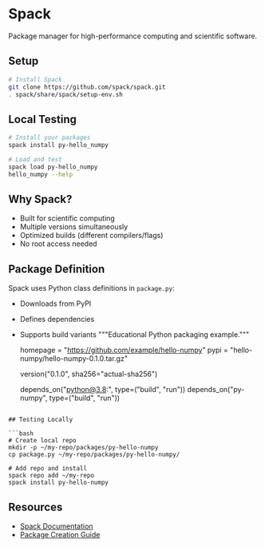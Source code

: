 # Spack

Package manager for high-performance computing and scientific software.

## Setup

```bash
# Install Spack
git clone https://github.com/spack/spack.git
. spack/share/spack/setup-env.sh
```

## Local Testing

```bash
# Install your packages
spack install py-hello_numpy

# Load and test
spack load py-hello_numpy
hello_numpy --help
```

## Why Spack?

- Built for scientific computing
- Multiple versions simultaneously
- Optimized builds (different compilers/flags)
- No root access needed

## Package Definition

Spack uses Python class definitions in `package.py`:
- Downloads from PyPI
- Defines dependencies
- Supports build variants
    """Educational Python packaging example."""

    homepage = "https://github.com/example/hello-numpy"
    pypi = "hello-numpy/hello-numpy-0.1.0.tar.gz"

    version("0.1.0", sha256="actual-sha256")

    depends_on("python@3.8:", type=("build", "run"))
    depends_on("py-numpy", type=("build", "run"))
```

## Testing Locally

```bash
# Create local repo
mkdir -p ~/my-repo/packages/py-hello-numpy
cp package.py ~/my-repo/packages/py-hello-numpy/

# Add repo and install
spack repo add ~/my-repo
spack install py-hello-numpy
```


## Resources

- [Spack Documentation](https://spack.readthedocs.io/)
- [Package Creation Guide](https://spack.readthedocs.io/en/latest/packaging_guide.html)
